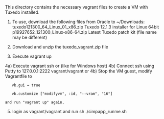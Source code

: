 This directory contains the necessary vagrant files to create a VM with Tuxedo installed.

1) To use, download the following files from Oracle to ~/Downloads:
	tuxedo121300_64_Linux_01_x86.zip	Tuxedo 12.1.3 installer for Linux 64bit
	p19927652_121300_Linux-x86-64.zip	Latest Tuxedo patch kit (file name may be different)

2) Download and unzip the tuxedo_vagrant.zip file

3) Execute vagrant up

4a) Execute vagrant ssh
    or (like for Windows host) 
4b) Connect ssh using Putty to 127.0.0.1:2222 vagrant/vagrant
    or
4b) Stop the VM guest, modify Vagrantfile to

       vb.gui = true
       
       vb.customize ["modifyvm", :id, "--vram", "16"]
       
    and run "vagrant up" again.

5)  login as vagrant/vagrant and run
    sh ./simpapp_runme.sh


    

    
	
